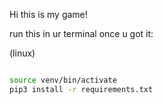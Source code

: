 Hi this is my game!  

run this in ur terminal once u got it: 

(linux)
```bash

source venv/bin/activate  
pip3 install -r requirements.txt  

```
